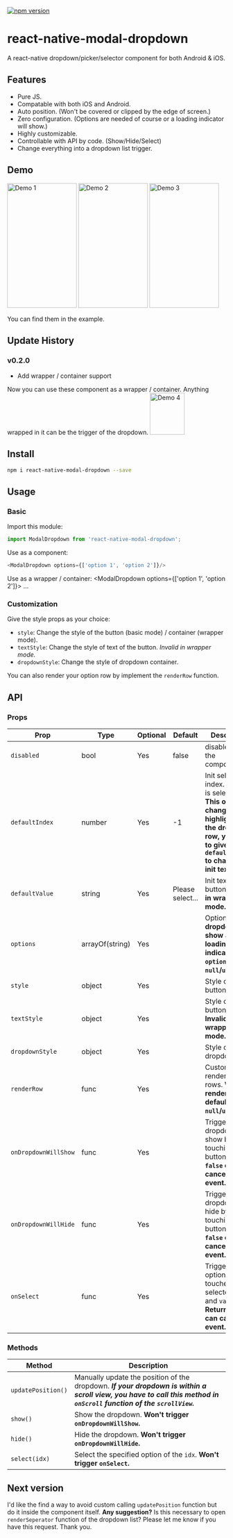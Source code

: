 [![npm version](https://badge.fury.io/js/react-native-modal-dropdown.svg)](https://badge.fury.io/js/react-native-modal-dropdown)

# react-native-modal-dropdown
A react-native dropdown/picker/selector component for both Android & iOS.

## Features
- Pure JS.
- Compatable with both iOS and Android.
- Auto position. (Won't be covered or clipped by the edge of screen.)
- Zero configuration. (Options are needed of course or a loading indicator will show.)
- Highly customizable. 
- Controllable with API by code. (Show/Hide/Select)
- Change everything into a dropdown list trigger.

## Demo
<img src="https://github.com/sohobloo/react-native-modal-dropdown/blob/master/docs/demo_1.gif?raw=true" width = "160" height = "287.5" alt="Demo 1"/>
<img src="https://github.com/sohobloo/react-native-modal-dropdown/blob/master/docs/demo_2.gif?raw=true" width = "160" height = "287.5" alt="Demo 2"/>
<img src="https://github.com/sohobloo/react-native-modal-dropdown/blob/master/docs/demo_3.gif?raw=true" width = "160" height = "287.5" alt="Demo 3"/> 

You can find them in the example.

## Update History

### v0.2.0
- Add wrapper / container support

Now you can use these component as a wrapper / container. Anything wrapped in it can be the trigger of the dropdown.
<img src="https://github.com/sohobloo/react-native-modal-dropdown/blob/master/docs/demo_4.gif?raw=true" width = "80" height = "96.25" alt="Demo 4"/>

## Install
```sh
npm i react-native-modal-dropdown --save
```

## Usage
### Basic
Import this module:
```javascript
import ModalDropdown from 'react-native-modal-dropdown';
```
Use as a component:
```javascript
<ModalDropdown options={['option 1', 'option 2']}/>
```
Use as a wrapper / container:
<ModalDropdown options={['option 1', 'option 2']}>
  ...
</ModalDropdown>

### Customization
Give the style props as your choice:
- `style`: Change the style of the button (basic mode) / container (wrapper mode).
- `textStyle`: Change the style of text of the button. *Invalid in wrapper mode.*
- `dropdownStyle`: Change the style of dropdown container.

You can also render your option row by implement the `renderRow` function.

## API
### Props

Prop               | Type     | Optional | Default   | Description
------------------- | -------- | -------- | --------- | -----------
`disabled`          | bool     | Yes      | false     | disable/enable the component.
`defaultIndex`      | number   | Yes      | -1        | Init selected index. `-1`: None is selected. **This only change the highlight of the dropdown row, you have to give a `defaultValue` to change the init text.**
`defaultValue`      | string   | Yes      | Please select... | Init text of the button. **Invalid in wrapper mode.**
`options`           | arrayOf(string) | Yes |         | Options. **The dropdown will show a loading indicator if `options` is `null`/`undefined`.**
`style`             | object   | Yes      |           | Style of the button.
`textStyle`         | object   | Yes      |           | Style of the button text. **Invalid in wrapper mode.**
`dropdownStyle`     | object   | Yes      |           | Style of the dropdown list.
`renderRow`         | func     | Yes      |           | Customize render option rows. **Will render a default row if `null`/`undefined`.**
`onDropdownWillShow`| func     | Yes      |           | Trigger when dropdown will show by touching the button. **Return `false` can cancel the event.**
`onDropdownWillHide`| func     | Yes      |           | Trigger when dropdown will hide by touching the button. **Return `false` can cancel the event.**
`onSelect`          | func     | Yes      |           | Trigger when option row touched with selected `index` and `value`. **Return `false` can cancel the event.**

### Methods

Method            |  Description
----------------- |  -----------
`updatePosition()`|  Manually update the position of the dropdown. ***If your dropdown is within a scroll view, you have to call this method in `onScroll` function of the `scrollView`.***
`show()`          |  Show the dropdown. **Won't trigger `onDropdownWillShow`.**
`hide()`          |  Hide the dropdown. **Won't trigger `onDropdownWillHide`.**
`select(idx)`     |  Select the specified option of the `idx`. **Won't trigger `onSelect`.**


## Next version

I'd like the find a way to avoid custom calling `updatePosition` function but do it inside the component itself. **Any suggestion?**
Is this necessary to open `renderSeperator` function of the dropdown list? Please let me know if you have this request. Thank you.
